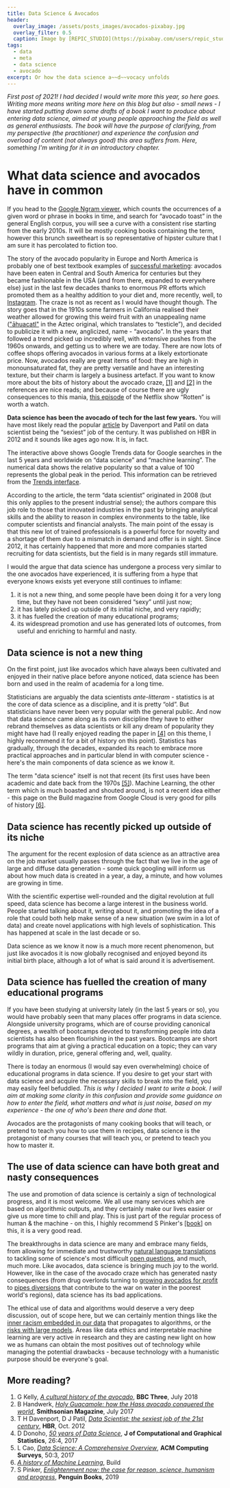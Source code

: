 ```yaml
---
title: Data Science & Avocados
header:
  overlay_image: /assets/posts_images/avocados-pixabay.jpg
  overlay_filter: 0.5
  caption: Image by [REPIC_STUDIO](https://pixabay.com/users/repic_studio-8941768/?utm_source=link-attribution&amp;utm_medium=referral&amp;utm_campaign=image&amp;utm_content=3513048){:target="_blank"} from [Pixabay](https://pixabay.com/?utm_source=link-attribution&amp;utm_medium=referral&amp;utm_campaign=image&amp;utm_content=3513048){:target="_blank"}
tags:
  - data
  - meta
  - data science
  - avocado
excerpt: Or how the data science a~~d~~vocacy unfolds
---
```


_First post of 2021! I had decided I would write more this year, so here goes. Writing more means writing more here on this blog but also - small news - I have started putting down some drafts of a book I want to produce about entering data science, aimed at young people approaching the field as well as general enthusiasts. The book will have the purpose of clarifying, from my perspective (the practitioner) and experience the confusion and overload of content (not always good) this area suffers from. Here, something I'm writing for it in an introductory chapter._

# What data science and avocados have in common

If you head to the [Google Ngram viewer](https://books.google.com/ngrams), which counts the occurrences of a given word or phrase in books in time, and search for “avocado toast” in the general English corpus, you will see a curve with a consistent rise starting from the early 2010s. It will be mostly cooking books containing the term, however this brunch sweetheart is so representative of hipster culture that I am sure it has percolated to fiction too.

The story of the avocado popularity in Europe and North America is probably one of best textbook examples of [successful marketing](https://www.theguardian.com/lifeandstyle/2015/nov/02/avocados-ripe-ready-evil-geniuses-hooked): avocados have been eaten in Central and South America for centuries but they became fashionable in the USA (and from there, expanded to everywhere else) just in the last few decades thanks to enormous PR efforts which promoted them as a healthy addition to your diet and, more recently, well, to [Instagram](https://www.instagram.com/explore/tags/avocado/?hl=en). The craze is not as recent as I would have thought though.
The story goes that in the 1910s some farmers in California realised their weather allowed for growing this weird fruit with an unappealing name (["āhuacatl"](https://en.wiktionary.org/wiki/ahuacatl#Classical_Nahuatl) in the Aztec original, which translates to “testicle”), and decided to publicize it with a new, anglicized, name - “avocado”. In the years that followed a trend picked up incredibly well, with extensive pushes from the 1960s onwards, and getting us to where we are today. There are now lots of coffee shops offering avocados in various forms at a likely extortionate price.
Now, avocados really are great items of food: they are high in monounsaturated fat, they are pretty versatile and have an interesting texture, but their charm is largely a business artefact. If you want to know more about the bits of history about the avocado craze, [[1]](#more-reading) and [[2]](more-reading) in the references are nice reads; and because of course there are ugly consequences to this mania, [this episode](https://www.imdb.com/title/tt11064620/) of the Netflix show “Rotten” is worth a watch.

**Data science has been the avocado of tech for the last few years.** You will have most likely read the popular [article](https://hbr.org/2012/10/data-scientist-the-sexiest-job-of-the-21st-century) by Davenport and Patil on data scientist being the “sexiest” job of the century. It was published on HBR in 2012 and it sounds like ages ago now. It is, in fact.

<script type="text/javascript" src="https://ssl.gstatic.com/trends_nrtr/2431_RC04/embed_loader.js"></script> <script type="text/javascript"> trends.embed.renderExploreWidget("TIMESERIES", {"comparisonItem":[{"keyword":"data science","geo":"","time":"today 5-y"},{"keyword":"machine learning","geo":"","time":"today 5-y"}],"category":0,"property":""}, {"exploreQuery":"date=today%205-y&q=data%20science,machine%20learning","guestPath":"https://trends.google.com:443/trends/embed/"}); </script>


The interactive above shows Google Trends data for Google searches in the last 5 years and worldwide on “data science” and “machine learning”. The numerical data shows the relative popularity so that a value of 100 represents the global peak in the period. This information can be retrieved from the [Trends interface](https://trends.google.com/trends/?geo=US).

According to the article, the term “data scientist” originated in 2008 (but this only applies to the present industrial sense); the authors compare this job role to those that innovated industries in the past by bringing analytical skills and the ability to reason in complex environments to the table, like computer scientists and financial analysts. The main point of the essay is that this new lot of trained professionals is a powerful force for novelty and a shortage of them due to a mismatch in demand and offer is in sight. Since 2012, it has certainly happened that more and more companies started recruiting for data scientists, but the field is in many regards still immature.

I would the argue that data science has undergone a process very similar to the one avocados have experienced, it is suffering from a hype that everyone knows exists yet everyone still continues to inflame:
1. it is not a new thing, and some people have been doing it for a very long time, but they have not been considered “sexy” until just now;
2. it has lately picked up outside of its initial niche, and very rapidly;
3. it has fuelled the creation of many educational programs;
4. its widespread promotion and use has generated lots of outcomes, from useful and enriching to harmful and nasty.

## Data science is not a new thing

On the first point, just like avocados which have always been cultivated and enjoyed in their native place before anyone noticed, data science has been born and used in the realm of academia for a long time.

Statisticians are arguably the data scientists _ante-litteram_ - statistics is at the core of data science as a discipline, and it is pretty “old”. But statisticians have never been very popular with the general public. And now that data science came along as its own discipline they have to either rebrand themselves as data scientists or kill any dream of popularity they might have had (I really enjoyed reading the paper in [[4]](#more-reading) on this theme, I highly recommend it for a bit of history on this point). Statistics has gradually, through the decades, expanded its reach to embrace more practical approaches and in particular blend in with computer science - here's the main components of data science as we know it.

The term "data science" itself is not that recent (its first uses have been academic and date back from the 1970s [[5]](#more-reading)). Machine Learning, the other term which is much boasted and shouted around, is not a recent idea either - this page on the Build magazine from Google Cloud is very good for pills of history [[6]](#more-reading).

## Data science has recently picked up outside of its niche

The argument for the recent explosion of data science as an attractive area on the job market usually passes through the fact that we live in the age of large and diffuse data generation - some quick googling will inform us about how much data is created in a year, a day, a minute, and how volumes are growing in time.

With the scientific expertise well-rounded and the digital revolution at full speed, data science has become a large interest in the business world. People started talking about it, writing about it, and promoting the idea of a role that could both help make sense of a new situation (we swim in a lot of data) and create novel applications with high levels of sophistication. This has happened at scale in the last decade or so.

Data science as we know it now is a much more recent phenomenon, but just like avocados it is now globally recognised and enjoyed beyond its initial birth place, although a lot of what is said around it is advertisement.

## Data science has fuelled the creation of many educational programs

If you have been studying at university lately (in the last 5 years or so), you would have probably seen that many places offer programs in data science. Alongside university programs, which are of course providing canonical degrees, a wealth of bootcamps devoted to transforming people into data scientists has also been flourishing in the past years. Bootcamps are short programs that aim at giving a practical education on a topic; they can vary wildly in duration, price, general offering and, well, quality.

There is today an enormous (I would say even overwhelming) choice of educational programs in data science. If you desire to get your start with data science and acquire the necessary skills to break into the field, you may easily feel befuddled. *This is why I decided I want to write a book. I will aim at making some clarity in this confusion and provide some guidance on how to enter the field, what matters and what is just noise, based on my experience - the one of who's been there and done that.*

Avocados are the protagonists of many cooking books that will teach, or pretend to teach you how to use them in recipes, data science is the protagonist of many courses that will teach you, or pretend to teach you how to master it.

## The use of data science can have both great and nasty consequences

The use and promotion of data science is certainly a sign of technological progress, and it is most welcome. We all use many services which are based on algorithmic outputs, and they certainly make our lives easier or give us more time to chill and play. This is just part of the regular process of human & the machine - on this, I highly recommend S Pinker's [[book]](#more-reading) on this, it is a very good read.

The breakthroughs in data science are many and embrace many fields, from allowing for immediate and trustworthy [natural language translations](https://www.nytimes.com/2016/12/14/magazine/the-great-ai-awakening.html) to tackling some of science's most difficult [open questions](https://deepmind.com/blog/article/alphafold-a-solution-to-a-50-year-old-grand-challenge-in-biology), and much, much more.
Like avocados, data science is bringing much joy to the world.
However, like in the case of the avocado craze which has generated nasty consequences (from drug overlords turning to [growing avocados for profit](https://www.theguardian.com/global-development/2019/dec/30/are-mexican-avocados-the-worlds-new-conflict-commodity) to [pipes diversions](https://www.theguardian.com/environment/2018/may/17/chilean-villagers-claim-british-appetite-for-avocados-is-draining-region-dry#:~:text=In%20Petorca%2C%20many%20avocado%20plantations,contaminated%20water%20delivered%20by%20truck.) that contribute to the war on water in the poorest world's regions), data science has its bad applications.

The ethical use of data and algorithms would deserve a very deep discussion, out of scope here, but we can certainly mention things like the [inner racism embedded in our data](https://www.wired.com/story/best-algorithms-struggle-recognize-black-faces-equally/) that propagates to algorithms, or the [risks with large models](https://www.technologyreview.com/2020/12/04/1013294/google-ai-ethics-research-paper-forced-out-timnit-gebru/). Areas like data ethics and interpretable machine learning are very active in research and they are casting new light on how we as humans can obtain the most positives out of technology while managing the potential drawbacks - because technology with a humanistic purpose should be everyone's goal.

## More reading?
1. G Kelly, [_A cultural history of the avocado_](https://www.bbc.co.uk/bbcthree/article/87a56e5c-6d41-4495-9e22-523efb6b4cb0), **BBC Three**, July 2018
2. B Handwerk, [_Holy Guacamole: how the Hass avocado conquered the world_](https://www.smithsonianmag.com/science-nature/holy-guacamole-how-hass-avocado-conquered-world-180964250/), **Smithsonian Magazine**, July 2017
3. T H Davenport, D J Patil, [_Data Scientist: the sexiest job of the 21st century_](https://hbr.org/2012/10/data-scientist-the-sexiest-job-of-the-21st-century), **HBR**, Oct. 2012
4. D Donoho, [_50 years of Data Science_](https://www.tandfonline.com/doi/full/10.1080/10618600.2017.1384734), **J of Computational and Graphical Statistics**, 26:4, 2017
5. L Cao, [_Data Science: A Comprehensive Overview_](https://dl.acm.org/doi/10.1145/3076253), **ACM Computing Surveys**, 50:3, 2017
6. [_A history of Machine Learning_](https://cloud.withgoogle.com/build/data-analytics/explore-history-machine-learning/), Build
7. S Pinker, [_Enlightenment now: the case for reason, science, humanism and progress_](https://uk.bookshop.org/a/3358/9780141979090), **Penguin Books**, 2019
